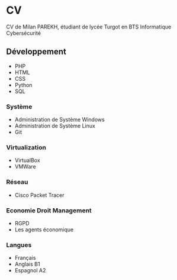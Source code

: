 # CV
CV de Milan PAREKH, étudiant de lycée Turgot en BTS Informatique Cybersécurité
## Développement
- PHP
- HTML
- CSS
- Python
- SQL
### Système
- Administration de Système Windows
- Administration de Système Linux
- Git
### Virtualization
- VirtualBox
- VMWare
### Réseau
- Cisco Packet Tracer
### Economie Droit Management
- RGPD
- Les agents économique
### Langues
- Français
- Anglais B1
- Espagnol A2
